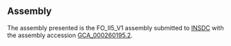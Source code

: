 

Assembly
--------

The assembly presented is the FO\_II5\_V1 assembly submitted to
[INSDC](http://www.insdc.org) with the assembly accession
[GCA\_000260195.2](http://www.ebi.ac.uk/ena/data/view/GCA_000260195.2).
